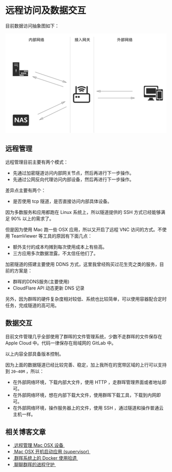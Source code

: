# 远程访问及数据交互

目前数据访问抽象图如下：

![远程访问及数据交换](assets/remote.png)


## 远程管理

远程管理目前主要有两个模式：

- 先通过加密隧道访问内部网关节点，然后再进行下一步操作。
- 先通过公网反向代理访问内部设备，然后再进行下一步操作。

差异点主要有两个：

- 是否使用 tcp 隧道，是否直接访问内部具体设备。

因为多数服务和应用都跑在 Linux 系统上，所以隧道提供的 SSH 方式已经能够满足 90% 以上的需求了。

但是因为使用 Mac 跑一些 OSX 应用，所以又开启了远程 VNC 访问的方式。不使用 TeamViewer 等工具的原因有下面几点：

- 额外支付的成本均摊到每次使用成本上有些高。
- 三方应用多次数据泄露，不太信任他们了。

加密隧道的搭建主要使用 DDNS 方式，这里我曾经购买过花生壳之类的服务，目前的方案是：

- 群晖的DDNS服务(主要使用)
- CloudFlare API 动态更新 DNS 记录

另外，因为群晖的硬件复杂度相对较低、系统也比较简单，可以使用容器配合定时任务，完成隧道的高可用。

## 数据交互

目前文件管理几乎全部使用了群晖的文件管理系统，少数不走群晖的文件保存在 Apple Cloud 中。代码一律保存在局域网的 GitLab 中。

以上内容全部具备版本控制。

因为上面的数据隧道已经比较完善、稳定，加上我所在的宽带区域的上行可以支持到 `20~40M` ，所以：

- 在外部网络环境，下载内部大文件，使用 HTTP ，走群晖管理界面或者地址即可。
- 在外部网络环境，想在内部下载大文件，使用群晖下载工具，下载到内网即可。
- 在外部网络环境，操作服务器上的文件，使用 SSH ，通过隧道和操作普通云主机一样。

## 相关博客文章

- [ 远程管理 Mac OSX 设备 ][1]
- [ Mac OSX 开机启动应用 (supervisor) ][2]
- [ 群晖系统上的 Docker 使用拾遗 ][3]
- [ 聊聊群晖的进程守护 ][4]

[1]:	https://soulteary.com/2019/03/11/mac-osx-remote-management.html
[2]:	https://soulteary.com/2019/03/11/mac-osx-starts-up-applications-supervisor.html
[3]:	https://soulteary.com/2018/08/15/docker-on-synology-gleaning.html
[4]:	https://soulteary.com/2018/06/13/synology-with-supervisor.html

